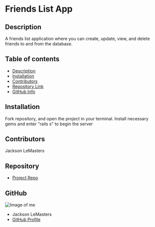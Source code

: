 # **Friends List App**
## Description 
A friends list application where you can create, update, view, and delete friends to and from the database.
## Table of contents
- [Description](#Description)
- [Installation](#Installation)
- [Contributors](#Contributors)
- [Repository Link](#Repository)
- [GitHub Info](#GitHub) 
## Installation
Fork repository, and open the project in your terminal. Install necessary gems and enter "rails s" to begin the server
## Contributors
Jackson LeMasters
## Repository
- [Project Repo](github.com/tf-jlemasters/friend-app)
## GitHub
![Image of me](https://avatars.githubusercontent.com/u/82251556?v=4)
- Jackson LeMasters
- [GitHub Profile](https://github.com/tf-jlemasters)